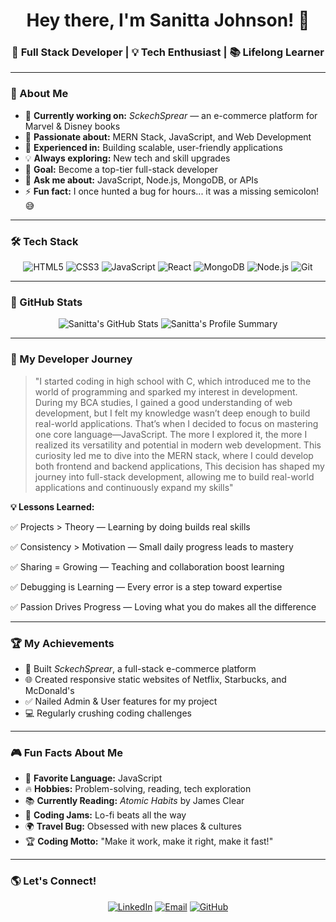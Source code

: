 <h1 align="center">Hey there, I'm Sanitta Johnson! 👋</h1>



<h3 align="center">🚀 Full Stack Developer | 💡 Tech Enthusiast | 📚 Lifelong Learner</h3>

---

### 🌟 About Me
- 🔭 **Currently working on:** *SckechSprear* — an e-commerce platform for Marvel & Disney books  
- 🌱 **Passionate about:** MERN Stack, JavaScript, and Web Development  
- 🚀 **Experienced in:** Building scalable, user-friendly applications  
- 💡 **Always exploring:** New tech and skill upgrades  
- 🎯 **Goal:** Become a top-tier full-stack developer  
- 💬 **Ask me about:** JavaScript, Node.js, MongoDB, or APIs  
- ⚡ **Fun fact:** I once hunted a bug for hours... it was a missing semicolon! 😅  

---

### 🛠️ Tech Stack
<p align="center">
  <img src="https://img.shields.io/badge/HTML5-E34F26?style=for-the-badge&logo=html5&logoColor=white" alt="HTML5">
  <img src="https://img.shields.io/badge/CSS3-1572B6?style=for-the-badge&logo=css3&logoColor=white" alt="CSS3">
  <img src="https://img.shields.io/badge/JavaScript-F7DF1E?style=for-the-badge&logo=javascript&logoColor=black" alt="JavaScript">
  <img src="https://img.shields.io/badge/React-61DAFB?style=for-the-badge&logo=react&logoColor=black" alt="React">
  <img src="https://img.shields.io/badge/MongoDB-47A248?style=for-the-badge&logo=mongodb&logoColor=white" alt="MongoDB">
  <img src="https://img.shields.io/badge/Node.js-339933?style=for-the-badge&logo=node.js&logoColor=white" alt="Node.js">
  <img src="https://img.shields.io/badge/Git-F05032?style=for-the-badge&logo=git&logoColor=white" alt="Git">
</p>

---

### 🚀 GitHub Stats
<p align="center">
  <img src="https://github-readme-stats.vercel.app/api?username=Sanitta2002&show_icons=true&theme=tokyonight&count_private=true" alt="Sanitta's GitHub Stats">
  <img src="https://github-profile-summary-cards.vercel.app/api/cards/profile-details?username=Sanitta2002&theme=tokyonight" alt="Sanitta's Profile Summary">
</p>

---

### 🎯 My Developer Journey
> "I started coding in high school with C, which introduced me to the world of programming and sparked my interest in development. During my BCA studies, I gained a good understanding of web development, but I felt my knowledge wasn’t deep enough to build real-world applications. That’s when I decided to focus on mastering one core language—JavaScript. The more I explored it, the more I realized its versatility and potential in modern web development. This curiosity led me to dive into the MERN stack, where I could develop both frontend and backend applications, This decision has shaped my journey into full-stack development, allowing me to build real-world applications and continuously expand my skills"

**💡 Lessons Learned:**  

✅ Projects > Theory — Learning by doing builds real skills

✅ Consistency > Motivation — Small daily progress leads to mastery

✅ Sharing = Growing — Teaching and collaboration boost learning

✅ Debugging is Learning — Every error is a step toward expertise

✅ Passion Drives Progress — Loving what you do makes all the difference

---

### 🏆 My Achievements
- 🎯 Built *SckechSprear*, a full-stack e-commerce platform  
- 🌐 Created responsive static websites of Netflix, Starbucks, and McDonald's
- ✅ Nailed Admin & User features for my project  
- 💻 Regularly crushing coding challenges  
---

### 🎮 Fun Facts About Me
- 🎯 **Favorite Language:** JavaScript  
- 🔥 **Hobbies:** Problem-solving, reading, tech exploration  
- 📚 **Currently Reading:** *Atomic Habits* by James Clear  
- 🎵 **Coding Jams:** Lo-fi beats all the way  
- 🌍 **Travel Bug:** Obsessed with new places & cultures  
- 🏆 **Coding Motto:** "Make it work, make it right, make it fast!"  

---

### 🌎 Let's Connect!
<p align="center">
  <a href="https://linkedin.com/in/sanitta-johnson-5b7820325"><img src="https://img.shields.io/badge/LinkedIn-0077B5?style=for-the-badge&logo=linkedin&logoColor=white" alt="LinkedIn"></a>
  <a href="mailto:sanittajohnson28@gmail.com"><img src="https://img.shields.io/badge/Email-D14836?style=for-the-badge&logo=gmail&logoColor=white" alt="Email"></a>
  <a href="https://github.com/Sanitta2002"><img src="https://img.shields.io/badge/GitHub-181717?style=for-the-badge&logo=github&logoColor=white" alt="GitHub"></a>
</p>
